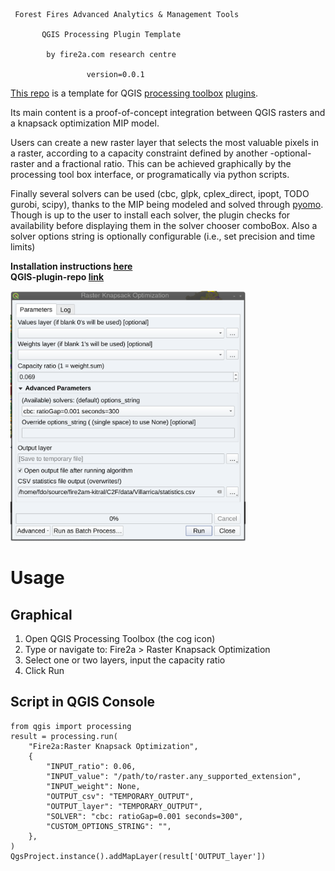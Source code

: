      Forest Fires Advanced Analytics & Management Tools
        
           QGIS Processing Plugin Template
                
            by fire2a.com research centre

                     version=0.0.1

[This repo](https://github.com/fdobad/qgis-processingplugin-template) is a template for QGIS [processing toolbox](https://docs.qgis.org/latest/en/docs/user_manual/processing/toolbox.html) [plugins](https://plugins.qgis.org).

Its main content is a proof-of-concept integration between QGIS rasters and a knapsack optimization MIP model.

Users can create a new raster layer that selects the most valuable pixels in a raster, according to a capacity constraint defined by another -optional- raster and a fractional ratio. This can be achieved graphically by the processing tool box interface, or programatically via python scripts.

Finally several solvers can be used (cbc, glpk, cplex_direct, ipopt, TODO gurobi, scipy), thanks to the MIP being modeled and solved through [pyomo](http://www.pyomo.org). Though is up to the user to install each solver, the plugin checks for availability before displaying them in the solver chooser comboBox. Also a solver options string is optionally configurable (i.e., set precision and time limits)

__Installation instructions [here](./plugin_installation.md)__  
__QGIS-plugin-repo [link](./plugins.xml)__  

<img src="screenshot.png"  alt='cannot load image' height=400px >

# Usage
## Graphical
1. Open QGIS Processing Toolbox (the cog icon)
2. Type or navigate to: Fire2a > Raster Knapsack Optimization
3. Select one or two layers, input the capacity ratio
4. Click Run

## Script in QGIS Console
```
from qgis import processing
result = processing.run(
    "Fire2a:Raster Knapsack Optimization",
    {
        "INPUT_ratio": 0.06,
        "INPUT_value": "/path/to/raster.any_supported_extension",
        "INPUT_weight": None,
        "OUTPUT_csv": "TEMPORARY_OUTPUT",
        "OUTPUT_layer": "TEMPORARY_OUTPUT",
        "SOLVER": "cbc: ratioGap=0.001 seconds=300",
        "CUSTOM_OPTIONS_STRING": "",
    },
)
QgsProject.instance().addMapLayer(result['OUTPUT_layer'])
```

